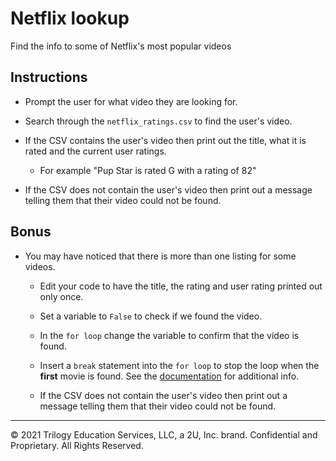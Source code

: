 # Netflix lookup

Find the info to some of Netflix's most popular videos

## Instructions

* Prompt the user for what video they are looking for.

* Search through the `netflix_ratings.csv` to find the user's video.

* If the CSV contains the user's video then print out the title, what it is rated and the current user ratings.

  * For example "Pup Star is rated G with a rating of 82"

* If the CSV does not contain the user's video then print out a message telling them that their video could not be found.

## Bonus

* You may have noticed that there is more than one listing for some videos.

  * Edit your code to have the title, the rating and user rating printed out only once.

  * Set a variable to `False` to check if we found the video.

  * In the `for loop` change the variable to confirm that the video is found.

  * Insert a `break` statement into the `for loop` to stop the loop when the **first** movie is found. See the [documentation](https://docs.python.org/3.6/reference/simple_stmts.html#break) for additional info.

  * If the CSV does not contain the user's video then print out a message telling them that their video could not be found.

---

© 2021 Trilogy Education Services, LLC, a 2U, Inc. brand.  Confidential and Proprietary.  All Rights Reserved.